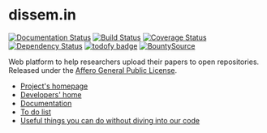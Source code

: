 dissem.in
================

[![Documentation Status](https://img.shields.io/badge/docs-latest-brightgreen.svg?style=flat)](http://dev.dissem.in/doc/)
[![Build Status](https://travis-ci.org/dissemin/dissemin.svg?branch=master)](https://travis-ci.org/dissemin/dissemin)
[![Coverage Status](https://coveralls.io/repos/dissemin/dissemin/badge.svg?branch=master&service=github)](https://coveralls.io/github/dissemin/dissemin?branch=master)
[![Dependency Status](https://dependencyci.com/github/dissemin/dissemin/badge)](https://dependencyci.com/github/dissemin/dissemin)
[![todofy badge](https://todofy.org/b/dissemin/dissemin)](https://todofy.org/r/dissemin/dissemin) 
[![BountySource](https://www.bountysource.com/badge/tracker?tracker_id=6475570)](https://www.bountysource.com/teams/dissemin/issues?tracker_ids=6475570)

Web platform to help researchers upload their papers to open repositories.
Released under the [Affero General Public License](http://www.gnu.org/licenses/agpl-3.0.en.html).

* [Project's homepage](http://dissem.in)
* [Developers' home](http://dev.dissem.in/)
* [Documentation](http://dev.dissem.in/doc)
* [To do list](https://github.com/wetneb/dissemin/issues)
* [Useful things you can do without diving into our code](http://dev.dissem.in/#peripheral)


